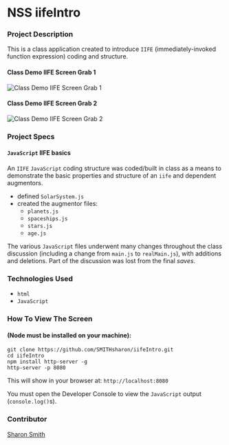 # NSS iifeIntro 

### Project Description 
This is a class application created to introduce `IIFE` (immediately-invoked function expression) coding and structure. 


#### Class Demo IIFE Screen Grab 1
![Class Demo IIFE Screen Grab 1](...)

#### Class Demo IIFE Screen Grab 2
![Class Demo IIFE Screen Grab 2](...)


### Project Specs
#### `JavaScript` IIFE basics
An `IIFE` `JavaScript` coding structure was coded/built in class as a means to demonstrate the basic properties and structure of an `iife` and dependent augmentors. 
- defined `SolarSystem.js`
- created the augmentor files: 
	- `planets.js`
	- `spaceships.js`
	- `stars.js`
	- `age.js`

The various `JavaScript` files underwent many changes throughout the class discussion (including a change from `main.js` to `realMain.js`), with additions and deletions. Part of the discussion was lost from the final *saves*. 


### Technologies Used
- `html`
- `JavaScript`


### How To View The Screen 
#### (Node must be installed on your machine):
```
git clone https://github.com/SMITHsharon/iifeIntro.git
cd iifeIntro
npm install http-server -g
http-server -p 8080
```

This will show in your browser at: `http://localhost:8080`

You must open the Developer Console to view the `JavaScript` output (`console.log()`s).


### Contributor
[Sharon Smith](https://github.com/SMITHsharon)
